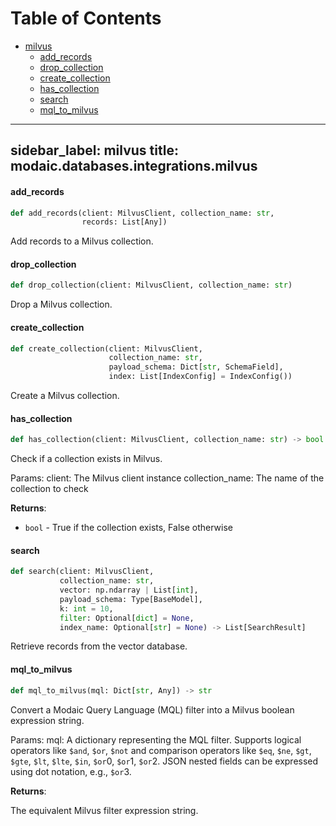 # Table of Contents

* [milvus](#modaic.databases.integrations.milvus)
  * [add\_records](#modaic.databases.integrations.milvus.add_records)
  * [drop\_collection](#modaic.databases.integrations.milvus.drop_collection)
  * [create\_collection](#modaic.databases.integrations.milvus.create_collection)
  * [has\_collection](#modaic.databases.integrations.milvus.has_collection)
  * [search](#modaic.databases.integrations.milvus.search)
  * [mql\_to\_milvus](#modaic.databases.integrations.milvus.mql_to_milvus)

---
sidebar_label: milvus
title: modaic.databases.integrations.milvus
---

#### add\_records

```python
def add_records(client: MilvusClient, collection_name: str,
                records: List[Any])
```

Add records to a Milvus collection.

#### drop\_collection

```python
def drop_collection(client: MilvusClient, collection_name: str)
```

Drop a Milvus collection.

#### create\_collection

```python
def create_collection(client: MilvusClient,
                      collection_name: str,
                      payload_schema: Dict[str, SchemaField],
                      index: List[IndexConfig] = IndexConfig())
```

Create a Milvus collection.

#### has\_collection

```python
def has_collection(client: MilvusClient, collection_name: str) -> bool
```

Check if a collection exists in Milvus.

Params:
client: The Milvus client instance
collection_name: The name of the collection to check

**Returns**:

- `bool` - True if the collection exists, False otherwise

#### search

```python
def search(client: MilvusClient,
           collection_name: str,
           vector: np.ndarray | List[int],
           payload_schema: Type[BaseModel],
           k: int = 10,
           filter: Optional[dict] = None,
           index_name: Optional[str] = None) -> List[SearchResult]
```

Retrieve records from the vector database.

#### mql\_to\_milvus

```python
def mql_to_milvus(mql: Dict[str, Any]) -> str
```

Convert a Modaic Query Language (MQL) filter into a Milvus boolean expression string.

Params:
mql: A dictionary representing the MQL filter. Supports logical operators
like `$and`, `$or`, `$not` and comparison operators like `$eq`, `$ne`,
`$gt`, `$gte`, `$lt`, `$lte`, `$in`, `$or`0, `$or`1, `$or`2.
JSON nested fields can be expressed using dot notation, e.g.,
`$or`3.

**Returns**:

  The equivalent Milvus filter expression string.

